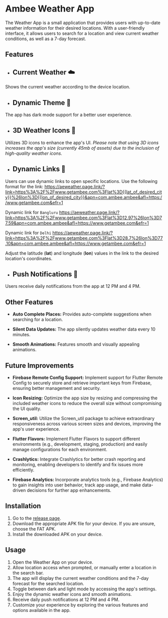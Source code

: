 # Ambee Weather App

The Weather App is a small application that provides users with up-to-date weather information for their desired locations. With a user-friendly interface, it allows users to search for a location and view current weather conditions, as well as a 7-day forecast.


## **Features**
- ## Current Weather ☁️
Shows the current weather according to the device location.


- ## Dynamic Theme 🌙
The app has dark mode support for a better user experience.


- ## 3D Weather Icons 🤩
Utilizes 3D icons to enhance the app's UI.
*Please note that using 3D icons increases the app's size (currently 45mb of assets) due to the inclusion of high-quality weather icons.*


- ## Dynamic Links 🔗
Users can use dynamic links to open specific locations. Use the following format for the link:
https://aeweather.page.link/?link=https%3A%2F%2Fwww.getambee.com%3Flat%3D{{lat_of_desired_city}}%26lon%3D{{lon_of_desired_city}}&apn=com.ambee.ambee&afl=https://www.getambee.com&efr=1

Dynamic link for `Bangluru`
https://aeweather.page.link/?link=https%3A%2F%2Fwww.getambee.com%3Flat%3D12.97%26lon%3D77.59&apn=com.ambee.ambee&afl=https://www.getambee.com&efr=1

Dynamic link for `Delhi`
https://aeweather.page.link/?link=https%3A%2F%2Fwww.getambee.com%3Flat%3D28.7%26lon%3D77.10&apn=com.ambee.ambee&afl=https://www.getambee.com&efr=1

Adjust the latitude (**lat**) and longitude (**lon**) values in the link to the desired location's coordinates.


- ## Push Notifications 🔔
Users receive daily notifications from the app at 12 PM and 4 PM.

## **Other Features**
- **Auto Complete Places:** Provides auto-complete suggestions when searching for a location.

- **Silent Data Updates:** The app silently updates weather data every 10 minutes.

- **Smooth Animations:** Features smooth and visually appealing animations.


## Future Improvements
- **Firebase Remote Config Support:** Implement support for Flutter Remote Config to securely store and retrieve important keys from Firebase, ensuring better management and security.

- **Icon Resizing:** Optimize the app size by resizing and compressing the included weather icons to reduce the overall size without compromising the UI quality.

- **Screen_util:** Utilize the Screen_util package to achieve extraordinary responsiveness across various screen sizes and devices, improving the app's user experience.

- **Flutter Flavors:** Implement Flutter Flavors to support different environments (e.g., development, staging, production) and easily manage configurations for each environment.
 
- **Crashlytics:**  Integrate Crashlytics for better crash reporting and monitoring, enabling developers to identify and fix issues more efficiently.

- **Firebase Analytics:**  Incorporate analytics tools (e.g., Firebase Analytics) to gain insights into user behavior, track app usage, and make data-driven decisions for further app enhancements.

## Installation

1. Go to the [release page](https://github.com/msugamsingh/ambee/releases).
2. Download the appropriate APK file for your device. If you are unsure, choose the FAT APK.
3. Install the downloaded APK on your device.


## Usage

1. Open the Weather App on your device.
2. Allow location access when prompted, or manually enter a location in the search bar.
3. The app will display the current weather conditions and the 7-day forecast for the searched location.
4. Toggle between dark and light mode by accessing the app's settings.
5. Enjoy the dynamic weather icons and smooth animations.
6. Receive daily push notifications at 12 PM and 4 PM.
7. Customize your experience by exploring the various features and options available in the app.
